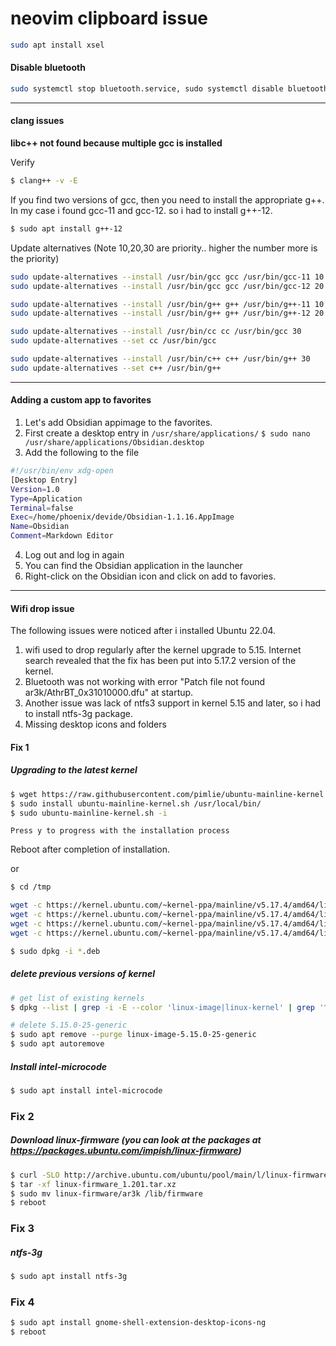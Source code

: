 # neovim clipboard issue
```bash
sudo apt install xsel
```
#### Disable bluetooth 
```bash
sudo systemctl stop bluetooth.service, sudo systemctl disable bluetooth.service
```

----------
#### clang issues

**libc++ not found because multiple gcc is installed**

Verify 

```bash
$ clang++ -v -E
```

If you find two versions of gcc, then you need to install the appropriate g++. In my case i found gcc-11 and gcc-12.
so i had to install g++-12.

```bash
$ sudo apt install g++-12
```

Update alternatives (Note 10,20,30 are priority.. higher the number more is the priority)

```bash
sudo update-alternatives --install /usr/bin/gcc gcc /usr/bin/gcc-11 10
sudo update-alternatives --install /usr/bin/gcc gcc /usr/bin/gcc-12 20

sudo update-alternatives --install /usr/bin/g++ g++ /usr/bin/g++-11 10
sudo update-alternatives --install /usr/bin/g++ g++ /usr/bin/g++-12 20

sudo update-alternatives --install /usr/bin/cc cc /usr/bin/gcc 30
sudo update-alternatives --set cc /usr/bin/gcc

sudo update-alternatives --install /usr/bin/c++ c++ /usr/bin/g++ 30
sudo update-alternatives --set c++ /usr/bin/g++
```

---
#### Adding a custom app to favorites 

1. Let's add Obsidian appimage to the favorites. 
2. First create a desktop entry in `/usr/share/applications/`
	`$ sudo nano /usr/share/applications/Obsidian.desktop`
3. Add the following to the file
   
```bash
#!/usr/bin/env xdg-open
[Desktop Entry]
Version=1.0
Type=Application
Terminal=false
Exec=/home/phoenix/devide/Obsidian-1.1.16.AppImage
Name=Obsidian
Comment=Markdown Editor
```

4. Log out and log in again
5. You can find the Obsidian application in the launcher 
6. Right-click on the Obsidian icon and click on add to favories. 

------------------------
#### Wifi drop issue

The following issues were noticed after i installed Ubuntu 22.04.

1. wifi used to drop regularly after the kernel upgrade to 5.15. Internet search revealed that the fix has been put into 5.17.2 version of the kernel.
2. Bluetooth was not working with error "Patch file not found ar3k/AthrBT_0x31010000.dfu" at startup.
3. Another issue was lack of ntfs3 support in kernel 5.15 and later, so i had to install ntfs-3g package.
4. Missing desktop icons and folders

#### Fix 1

##### Upgrading to the latest kernel

```bash
$ wget https://raw.githubusercontent.com/pimlie/ubuntu-mainline-kernel.sh/master/ubuntu-mainline-kernel.sh
$ sudo install ubuntu-mainline-kernel.sh /usr/local/bin/
$ sudo ubuntu-mainline-kernel.sh -i
```

`Press y to progress with the installation process`

Reboot after completion of installation.

or

```bash
$ cd /tmp

wget -c https://kernel.ubuntu.com/~kernel-ppa/mainline/v5.17.4/amd64/linux-headers-5.17.4-051704_5.17.4-051704.202204200842_all.deb
wget -c https://kernel.ubuntu.com/~kernel-ppa/mainline/v5.17.4/amd64/linux-headers-5.17.4-051704-generic_5.17.4-051704.202204200842_amd64.deb
wget -c https://kernel.ubuntu.com/~kernel-ppa/mainline/v5.17.4/amd64/linux-image-unsigned-5.17.4-051704-generic_5.17.4-051704.202204200842_amd64.deb
wget -c https://kernel.ubuntu.com/~kernel-ppa/mainline/v5.17.4/amd64/linux-modules-5.17.4-051704-generic_5.17.4-051704.202204200842_amd64.deb

$ sudo dpkg -i *.deb
```

##### delete previous versions of kernel

```bash
# get list of existing kernels
$ dpkg --list | grep -i -E --color 'linux-image|linux-kernel' | grep '^ii'

# delete 5.15.0-25-generic
$ sudo apt remove --purge linux-image-5.15.0-25-generic
$ sudo apt autoremove
```

##### Install intel-microcode

```bash
$ sudo apt install intel-microcode
```

####

### Fix 2

##### Download linux-firmware (you can look at the packages at https://packages.ubuntu.com/impish/linux-firmware)

```bash
$ curl -SLO http://archive.ubuntu.com/ubuntu/pool/main/l/linux-firmware/linux-firmware_1.201.tar.xz
$ tar -xf linux-firmware_1.201.tar.xz
$ sudo mv linux-firmware/ar3k /lib/firmware
$ reboot
```

### Fix 3

##### ntfs-3g

```bash
$ sudo apt install ntfs-3g
```

### Fix 4

```bash
$ sudo apt install gnome-shell-extension-desktop-icons-ng
$ reboot
```
